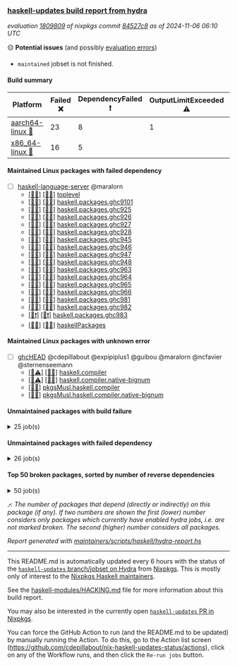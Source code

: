 ### [haskell-updates build report from hydra](https://hydra.nixos.org/jobset/nixpkgs/haskell-updates)
*evaluation [1809809](https://hydra.nixos.org/eval/1809809) of nixpkgs commit [84527c8](https://github.com/NixOS/nixpkgs/commits/84527c8ca39ea9a3186b33390ca312e5eb9c2db3) as of 2024-11-06 06:10 UTC*

🟡 **Potential issues** (and possibly [evaluation errors](https://hydra.nixos.org/jobset/nixpkgs/haskell-updates))
  * `maintained` jobset is not finished.

#### Build summary

 | Platform | Failed ❌ | DependencyFailed ❗ | OutputLimitExceeded ⚠️ | TimedOut ⌛🚫 | Unfinished ⏳ | Success ✅ | 
 | --- | --- | --- | --- | --- | --- | --- | 
 | [aarch64-linux 📱](https://hydra.nixos.org/eval/1809809?filter=.aarch64-linux) | 23 | 8 | 1 | 2 |  | 6615 | 
 | [x86_64-linux 🐧](https://hydra.nixos.org/eval/1809809?filter=.x86_64-linux) | 16 | 5 |  | 2 | 19 | 6645 | 
#### Maintained Linux packages with failed dependency
- [ ] [haskell-language-server](https://hydra.nixos.org/eval/1809809?filter=haskell-language-server) @maralorn
  - [[📱✅]](https://hydra.nixos.org/build/276371764) [[🐧✅]](https://hydra.nixos.org/build/276376893) [toplevel](https://hydra.nixos.org/eval/1809809?filter=haskell-language-server)
  - [[📱✅]](https://hydra.nixos.org/build/276368379) [[🐧✅]](https://hydra.nixos.org/build/276372452) [haskell.packages.ghc9101](https://hydra.nixos.org/eval/1809809?filter=haskell.packages.ghc9101.haskell-language-server)
  - [[📱✅]](https://hydra.nixos.org/build/276369456) [[🐧✅]](https://hydra.nixos.org/build/276379815) [haskell.packages.ghc925](https://hydra.nixos.org/eval/1809809?filter=haskell.packages.ghc925.haskell-language-server)
  - [[📱✅]](https://hydra.nixos.org/build/276372738) [[🐧✅]](https://hydra.nixos.org/build/276372500) [haskell.packages.ghc926](https://hydra.nixos.org/eval/1809809?filter=haskell.packages.ghc926.haskell-language-server)
  - [[📱✅]](https://hydra.nixos.org/build/276371911) [[🐧✅]](https://hydra.nixos.org/build/276376837) [haskell.packages.ghc927](https://hydra.nixos.org/eval/1809809?filter=haskell.packages.ghc927.haskell-language-server)
  - [[📱✅]](https://hydra.nixos.org/build/276376493) [[🐧✅]](https://hydra.nixos.org/build/276379562) [haskell.packages.ghc928](https://hydra.nixos.org/eval/1809809?filter=haskell.packages.ghc928.haskell-language-server)
  - [[📱✅]](https://hydra.nixos.org/build/276367327) [[🐧✅]](https://hydra.nixos.org/build/276378566) [haskell.packages.ghc945](https://hydra.nixos.org/eval/1809809?filter=haskell.packages.ghc945.haskell-language-server)
  - [[📱✅]](https://hydra.nixos.org/build/276368205) [[🐧✅]](https://hydra.nixos.org/build/276376139) [haskell.packages.ghc946](https://hydra.nixos.org/eval/1809809?filter=haskell.packages.ghc946.haskell-language-server)
  - [[📱✅]](https://hydra.nixos.org/build/276370497) [[🐧✅]](https://hydra.nixos.org/build/276367530) [haskell.packages.ghc947](https://hydra.nixos.org/eval/1809809?filter=haskell.packages.ghc947.haskell-language-server)
  - [[📱✅]](https://hydra.nixos.org/build/276379111) [[🐧✅]](https://hydra.nixos.org/build/276371132) [haskell.packages.ghc948](https://hydra.nixos.org/eval/1809809?filter=haskell.packages.ghc948.haskell-language-server)
  - [[📱✅]](https://hydra.nixos.org/build/276370109) [[🐧✅]](https://hydra.nixos.org/build/276366904) [haskell.packages.ghc963](https://hydra.nixos.org/eval/1809809?filter=haskell.packages.ghc963.haskell-language-server)
  - [[📱✅]](https://hydra.nixos.org/build/276374072) [[🐧✅]](https://hydra.nixos.org/build/276368116) [haskell.packages.ghc964](https://hydra.nixos.org/eval/1809809?filter=haskell.packages.ghc964.haskell-language-server)
  - [[📱✅]](https://hydra.nixos.org/build/276375730) [[🐧✅]](https://hydra.nixos.org/build/276376661) [haskell.packages.ghc965](https://hydra.nixos.org/eval/1809809?filter=haskell.packages.ghc965.haskell-language-server)
  - [[📱✅]](https://hydra.nixos.org/build/276378134) [[🐧✅]](https://hydra.nixos.org/build/276368433) [haskell.packages.ghc966](https://hydra.nixos.org/eval/1809809?filter=haskell.packages.ghc966.haskell-language-server)
  - [[📱✅]](https://hydra.nixos.org/build/276380981) [[🐧✅]](https://hydra.nixos.org/build/276380984) [haskell.packages.ghc981](https://hydra.nixos.org/eval/1809809?filter=haskell.packages.ghc981.haskell-language-server)
  - [[📱✅]](https://hydra.nixos.org/build/276380970) [[🐧✅]](https://hydra.nixos.org/build/276380982) [haskell.packages.ghc982](https://hydra.nixos.org/eval/1809809?filter=haskell.packages.ghc982.haskell-language-server)
  - [[📱❗]](https://hydra.nixos.org/build/276380987) [[🐧❗]](https://hydra.nixos.org/build/276380967) [haskell.packages.ghc983](https://hydra.nixos.org/eval/1809809?filter=haskell.packages.ghc983.haskell-language-server)
  - [[📱✅]](https://hydra.nixos.org/build/276372110) [[🐧✅]](https://hydra.nixos.org/build/276377286) [haskellPackages](https://hydra.nixos.org/eval/1809809?filter=haskellPackages.haskell-language-server)
#### Maintained Linux packages with unknown error
- [ ] [ghcHEAD](https://hydra.nixos.org/eval/1809809?filter=ghcHEAD) @cdepillabout @expipiplus1 @guibou @maralorn @ncfavier @sternenseemann
  - [[📱⚠️]](https://hydra.nixos.org/build/276962185) [[🐧✅]](https://hydra.nixos.org/build/276962206) [haskell.compiler](https://hydra.nixos.org/eval/1809809?filter=haskell.compiler.ghcHEAD)
  - [[📱⚠️]](https://hydra.nixos.org/build/276962163) [[🐧✅]](https://hydra.nixos.org/build/276962191) [haskell.compiler.native-bignum](https://hydra.nixos.org/eval/1809809?filter=haskell.compiler.native-bignum.ghcHEAD)
  -  [[🐧✅]](https://hydra.nixos.org/build/276962215) [pkgsMusl.haskell.compiler](https://hydra.nixos.org/eval/1809809?filter=pkgsMusl.haskell.compiler.ghcHEAD)
  -  [[🐧✅]](https://hydra.nixos.org/build/276962202) [pkgsMusl.haskell.compiler.native-bignum](https://hydra.nixos.org/eval/1809809?filter=pkgsMusl.haskell.compiler.native-bignum.ghcHEAD)
#### Unmaintained packages with build failure
<details><summary>25 job(s) </summary>

- [ ] [[📱❌]](https://hydra.nixos.org/build/276378123) [[🐧✅]](https://hydra.nixos.org/build/276379304) [haskellPackages.mighty-metropolis](https://hydra.nixos.org/eval/1809809?filter=haskellPackages.mighty-metropolis)  ⤴️ 1 | 1
- [ ] [[📱❌]](https://hydra.nixos.org/build/276366877) [[🐧✅]](https://hydra.nixos.org/build/276376523) [haskellPackages.nlopt-haskell](https://hydra.nixos.org/eval/1809809?filter=haskellPackages.nlopt-haskell)  ⤴️ 1 | 1
- [ ] [[📱❌]](https://hydra.nixos.org/build/276367112) [[🐧❌]](https://hydra.nixos.org/build/276377736) [haskellPackages.ppad-sha256](https://hydra.nixos.org/eval/1809809?filter=haskellPackages.ppad-sha256)  ⤴️ 1 | 1
- [ ] [[📱❌]](https://hydra.nixos.org/build/276369441) [[🐧❌]](https://hydra.nixos.org/build/276367145) [haskellPackages.typelet](https://hydra.nixos.org/eval/1809809?filter=haskellPackages.typelet)  ⤴️ 1 | 1
- [ ] [[📱❌]](https://hydra.nixos.org/build/276375326) [[🐧✅]](https://hydra.nixos.org/build/276372740) [haskellPackages.freetype2](https://hydra.nixos.org/eval/1809809?filter=haskellPackages.freetype2)  ⤴️ 0 | 12
- [ ] [[📱❌]](https://hydra.nixos.org/build/276373662) [[🐧✅]](https://hydra.nixos.org/build/276369566) [haskellPackages.hw-simd](https://hydra.nixos.org/eval/1809809?filter=haskellPackages.hw-simd)  ⤴️ 0 | 9
- [ ] [[📱❌]](https://hydra.nixos.org/build/276375623) [[🐧❌]](https://hydra.nixos.org/build/276376899) [haskellPackages.graphql-spice](https://hydra.nixos.org/eval/1809809?filter=haskellPackages.graphql-spice)  ⤴️ 0 | 2
- [ ] [[📱✅]](https://hydra.nixos.org/build/276371713) [[🐧❌]](https://hydra.nixos.org/build/276371928) [haskellPackages.simple-vec3](https://hydra.nixos.org/eval/1809809?filter=haskellPackages.simple-vec3)  ⤴️ 0 | 1
- [ ] [[📱❌]](https://hydra.nixos.org/build/276375836) [[🐧✅]](https://hydra.nixos.org/build/276368723) [haskellPackages.GOST34112012-Hash](https://hydra.nixos.org/eval/1809809?filter=haskellPackages.GOST34112012-Hash) 
- [ ] [[📱❌]](https://hydra.nixos.org/build/276376587) [[🐧✅]](https://hydra.nixos.org/build/276376354) [haskellPackages.HsASA](https://hydra.nixos.org/eval/1809809?filter=haskellPackages.HsASA) 
- [ ] [[📱❌]](https://hydra.nixos.org/build/276375537) [[🐧❌]](https://hydra.nixos.org/build/276379260) [haskellPackages.MicroHs](https://hydra.nixos.org/eval/1809809?filter=haskellPackages.MicroHs) 
- [ ] [[📱❌]](https://hydra.nixos.org/build/276373023) [[🐧❌]](https://hydra.nixos.org/build/276370826) [haskellPackages.aeson-generic-default](https://hydra.nixos.org/eval/1809809?filter=haskellPackages.aeson-generic-default) 
- [ ] [[📱❌]](https://hydra.nixos.org/build/276374912) [[🐧❌]](https://hydra.nixos.org/build/276377558) [haskellPackages.hs-tango](https://hydra.nixos.org/eval/1809809?filter=haskellPackages.hs-tango) 
- [ ] [[📱❌]](https://hydra.nixos.org/build/276369433) [[🐧❌]](https://hydra.nixos.org/build/276378643) [haskellPackages.if-instance](https://hydra.nixos.org/eval/1809809?filter=haskellPackages.if-instance) 
- [ ] [[📱❌]](https://hydra.nixos.org/build/276371393) [[🐧❌]](https://hydra.nixos.org/build/276375449) [haskellPackages.llvm-codegen](https://hydra.nixos.org/eval/1809809?filter=haskellPackages.llvm-codegen) 
- [ ] [[📱✅]](https://hydra.nixos.org/build/276369756) [[🐧❌]](https://hydra.nixos.org/build/276378951) [haskellPackages.mem-info](https://hydra.nixos.org/eval/1809809?filter=haskellPackages.mem-info) 
- [ ] [[📱❌]](https://hydra.nixos.org/build/276378138) [[🐧❌]](https://hydra.nixos.org/build/276371507) [haskellPackages.ollama-haskell](https://hydra.nixos.org/eval/1809809?filter=haskellPackages.ollama-haskell) 
- [ ] [[📱❌]](https://hydra.nixos.org/build/276373808) [[🐧❌]](https://hydra.nixos.org/build/276375868) [haskellPackages.ppad-sha512](https://hydra.nixos.org/eval/1809809?filter=haskellPackages.ppad-sha512) 
- [ ] [[📱❌]](https://hydra.nixos.org/build/276369370) [[🐧✅]](https://hydra.nixos.org/build/276376409) [haskellPackages.simdutf](https://hydra.nixos.org/eval/1809809?filter=haskellPackages.simdutf) 
- [ ] [[📱❌]](https://hydra.nixos.org/build/276370346) [[🐧✅]](https://hydra.nixos.org/build/276374156) [haskellPackages.tasty-papi](https://hydra.nixos.org/eval/1809809?filter=haskellPackages.tasty-papi) 
- [ ] [[📱❌]](https://hydra.nixos.org/build/276377004) [[🐧✅]](https://hydra.nixos.org/build/276380075) [haskellPackages.twobitreader](https://hydra.nixos.org/eval/1809809?filter=haskellPackages.twobitreader) 
- [ ] [[📱❌]](https://hydra.nixos.org/build/276370668) [[🐧❌]](https://hydra.nixos.org/build/276370855) [haskellPackages.yi-contrib](https://hydra.nixos.org/eval/1809809?filter=haskellPackages.yi-contrib) 
- [ ] [[📱❌]](https://hydra.nixos.org/build/276380844) [[🐧❌]](https://hydra.nixos.org/build/276375617) [haskellPackages.yi-monokai](https://hydra.nixos.org/eval/1809809?filter=haskellPackages.yi-monokai) 
- [ ] [[📱❌]](https://hydra.nixos.org/build/276373091) [[🐧❌]](https://hydra.nixos.org/build/276380211) [haskellPackages.yi-solarized](https://hydra.nixos.org/eval/1809809?filter=haskellPackages.yi-solarized) 
- [ ] [[📱❌]](https://hydra.nixos.org/build/276379419) [[🐧❌]](https://hydra.nixos.org/build/276371008) [haskellPackages.yi-spolsky](https://hydra.nixos.org/eval/1809809?filter=haskellPackages.yi-spolsky) 
</details>

#### Unmaintained packages with failed dependency
<details><summary>26 job(s) </summary>

- [ ] [[📱❗]](https://hydra.nixos.org/build/276378306) [[🐧❗]](https://hydra.nixos.org/build/276375993) [haskellPackages.ppad-hmac-drbg](https://hydra.nixos.org/eval/1809809?filter=haskellPackages.ppad-hmac-drbg)  ⤴️ 1 | 1
- [ ] [Cabal_3_14_0_0](https://hydra.nixos.org/eval/1809809?filter=Cabal_3_14_0_0) 
  - [[📱✅]](https://hydra.nixos.org/build/276962198) [[🐧✅]](https://hydra.nixos.org/build/276962162) [haskell.packages.ghc8107](https://hydra.nixos.org/eval/1809809?filter=haskell.packages.ghc8107.Cabal_3_14_0_0)
  - [[📱✅]](https://hydra.nixos.org/build/276962184) [[🐧✅]](https://hydra.nixos.org/build/276962193) [haskell.packages.ghc902](https://hydra.nixos.org/eval/1809809?filter=haskell.packages.ghc902.Cabal_3_14_0_0)
  - [[📱✅]](https://hydra.nixos.org/build/276962210) [[🐧✅]](https://hydra.nixos.org/build/276962204) [haskell.packages.ghc9101](https://hydra.nixos.org/eval/1809809?filter=haskell.packages.ghc9101.Cabal_3_14_0_0)
  - [[📱✅]](https://hydra.nixos.org/build/276962155) [[🐧✅]](https://hydra.nixos.org/build/276962212) [haskell.packages.ghc925](https://hydra.nixos.org/eval/1809809?filter=haskell.packages.ghc925.Cabal_3_14_0_0)
  - [[📱✅]](https://hydra.nixos.org/build/276962177) [[🐧✅]](https://hydra.nixos.org/build/276962197) [haskell.packages.ghc926](https://hydra.nixos.org/eval/1809809?filter=haskell.packages.ghc926.Cabal_3_14_0_0)
  - [[📱✅]](https://hydra.nixos.org/build/276962158) [[🐧✅]](https://hydra.nixos.org/build/276962168) [haskell.packages.ghc927](https://hydra.nixos.org/eval/1809809?filter=haskell.packages.ghc927.Cabal_3_14_0_0)
  - [[📱✅]](https://hydra.nixos.org/build/276962214) [[🐧✅]](https://hydra.nixos.org/build/276962166) [haskell.packages.ghc928](https://hydra.nixos.org/eval/1809809?filter=haskell.packages.ghc928.Cabal_3_14_0_0)
  - [[📱❗]](https://hydra.nixos.org/build/276962169) [[🐧❗]](https://hydra.nixos.org/build/276962186) [haskell.packages.ghc945](https://hydra.nixos.org/eval/1809809?filter=haskell.packages.ghc945.Cabal_3_14_0_0)
  - [[📱❗]](https://hydra.nixos.org/build/276962201) [[🐧❗]](https://hydra.nixos.org/build/276962165) [haskell.packages.ghc946](https://hydra.nixos.org/eval/1809809?filter=haskell.packages.ghc946.Cabal_3_14_0_0)
  - [[📱✅]](https://hydra.nixos.org/build/276962159) [[🐧✅]](https://hydra.nixos.org/build/276962179) [haskell.packages.ghc947](https://hydra.nixos.org/eval/1809809?filter=haskell.packages.ghc947.Cabal_3_14_0_0)
  - [[📱✅]](https://hydra.nixos.org/build/276962195) [[🐧✅]](https://hydra.nixos.org/build/276962183) [haskell.packages.ghc948](https://hydra.nixos.org/eval/1809809?filter=haskell.packages.ghc948.Cabal_3_14_0_0)
  - [[📱✅]](https://hydra.nixos.org/build/276962196) [[🐧✅]](https://hydra.nixos.org/build/276962182) [haskell.packages.ghc963](https://hydra.nixos.org/eval/1809809?filter=haskell.packages.ghc963.Cabal_3_14_0_0)
  - [[📱✅]](https://hydra.nixos.org/build/276962209) [[🐧✅]](https://hydra.nixos.org/build/276962180) [haskell.packages.ghc964](https://hydra.nixos.org/eval/1809809?filter=haskell.packages.ghc964.Cabal_3_14_0_0)
  - [[📱✅]](https://hydra.nixos.org/build/276962167) [[🐧✅]](https://hydra.nixos.org/build/276962171) [haskell.packages.ghc965](https://hydra.nixos.org/eval/1809809?filter=haskell.packages.ghc965.Cabal_3_14_0_0)
  - [[📱✅]](https://hydra.nixos.org/build/276962181) [[🐧✅]](https://hydra.nixos.org/build/276962211) [haskell.packages.ghc966](https://hydra.nixos.org/eval/1809809?filter=haskell.packages.ghc966.Cabal_3_14_0_0)
  - [[📱✅]](https://hydra.nixos.org/build/276962207) [[🐧✅]](https://hydra.nixos.org/build/276962176) [haskell.packages.ghc981](https://hydra.nixos.org/eval/1809809?filter=haskell.packages.ghc981.Cabal_3_14_0_0)
  - [[📱✅]](https://hydra.nixos.org/build/276962178) [[🐧✅]](https://hydra.nixos.org/build/276962154) [haskell.packages.ghc982](https://hydra.nixos.org/eval/1809809?filter=haskell.packages.ghc982.Cabal_3_14_0_0)
  - [[📱✅]](https://hydra.nixos.org/build/276962175) [[🐧✅]](https://hydra.nixos.org/build/276962213) [haskell.packages.ghc983](https://hydra.nixos.org/eval/1809809?filter=haskell.packages.ghc983.Cabal_3_14_0_0)
  - [[📱✅]](https://hydra.nixos.org/build/276962190) [[🐧✅]](https://hydra.nixos.org/build/276962157) [haskellPackages](https://hydra.nixos.org/eval/1809809?filter=haskellPackages.Cabal_3_14_0_0)
- [ ] [[📱❗]](https://hydra.nixos.org/build/276378870) [[🐧✅]](https://hydra.nixos.org/build/276379655) [haskellPackages.declarative](https://hydra.nixos.org/eval/1809809?filter=haskellPackages.declarative) 
- [ ] [[📱❗]](https://hydra.nixos.org/build/277305136) [[🐧⏳]](https://hydra.nixos.org/build/277305124) [haskellPackages.hgdal](https://hydra.nixos.org/eval/1809809?filter=haskellPackages.hgdal) 
- [ ] [[📱❗]](https://hydra.nixos.org/build/276368097) [[🐧✅]](https://hydra.nixos.org/build/276369336) [haskellPackages.hmatrix-nlopt](https://hydra.nixos.org/eval/1809809?filter=haskellPackages.hmatrix-nlopt) 
- [ ] [[📱❗]](https://hydra.nixos.org/build/276377921) [[🐧❗]](https://hydra.nixos.org/build/276368805) [haskellPackages.large-anon](https://hydra.nixos.org/eval/1809809?filter=haskellPackages.large-anon) 
- [ ] [[📱❗]](https://hydra.nixos.org/build/276375154) [[🐧❗]](https://hydra.nixos.org/build/276378343) [haskellPackages.ppad-secp256k1](https://hydra.nixos.org/eval/1809809?filter=haskellPackages.ppad-secp256k1) 
</details>

#### Top 50 broken packages, sorted by number of reverse dependencies
<details><summary>50 job(s) </summary>

[gogol-core](https://packdeps.haskellers.com/reverse/gogol-core) ⤴️ 184  
[haskell98](https://packdeps.haskellers.com/reverse/haskell98) ⤴️ 152  
[failure](https://packdeps.haskellers.com/reverse/failure) ⤴️ 72  
[enumerator](https://packdeps.haskellers.com/reverse/enumerator) ⤴️ 56  
[connection](https://packdeps.haskellers.com/reverse/connection) ⤴️ 53  
[util](https://packdeps.haskellers.com/reverse/util) ⤴️ 49  
[derive](https://packdeps.haskellers.com/reverse/derive) ⤴️ 48  
[web-routes](https://packdeps.haskellers.com/reverse/web-routes) ⤴️ 43  
[accelerate](https://packdeps.haskellers.com/reverse/accelerate) ⤴️ 42  
[syb-with-class](https://packdeps.haskellers.com/reverse/syb-with-class) ⤴️ 42  
[MonadCatchIO-transformers](https://packdeps.haskellers.com/reverse/MonadCatchIO-transformers) ⤴️ 41  
[TypeCompose](https://packdeps.haskellers.com/reverse/TypeCompose) ⤴️ 41  
[PrimitiveArray](https://packdeps.haskellers.com/reverse/PrimitiveArray) ⤴️ 35  
[crypto-random](https://packdeps.haskellers.com/reverse/crypto-random) ⤴️ 35  
[rank1dynamic](https://packdeps.haskellers.com/reverse/rank1dynamic) ⤴️ 33  
[dual](https://packdeps.haskellers.com/reverse/dual) ⤴️ 32  
[hsp](https://packdeps.haskellers.com/reverse/hsp) ⤴️ 32  
[distributed-static](https://packdeps.haskellers.com/reverse/distributed-static) ⤴️ 31  
[language-ecmascript](https://packdeps.haskellers.com/reverse/language-ecmascript) ⤴️ 31  
[distributed-process](https://packdeps.haskellers.com/reverse/distributed-process) ⤴️ 30  
[iteratee](https://packdeps.haskellers.com/reverse/iteratee) ⤴️ 29  
[polysemy-time](https://packdeps.haskellers.com/reverse/polysemy-time) ⤴️ 29  
[composite-base](https://packdeps.haskellers.com/reverse/composite-base) ⤴️ 28  
[polysemy-resume](https://packdeps.haskellers.com/reverse/polysemy-resume) ⤴️ 28  
[polysemy-conc](https://packdeps.haskellers.com/reverse/polysemy-conc) ⤴️ 27  
[regexpr](https://packdeps.haskellers.com/reverse/regexpr) ⤴️ 27  
[crypto-numbers](https://packdeps.haskellers.com/reverse/crypto-numbers) ⤴️ 25  
[either-unwrap](https://packdeps.haskellers.com/reverse/either-unwrap) ⤴️ 25  
[polysemy-log](https://packdeps.haskellers.com/reverse/polysemy-log) ⤴️ 25  
[HList](https://packdeps.haskellers.com/reverse/HList) ⤴️ 24  
[web-routes-th](https://packdeps.haskellers.com/reverse/web-routes-th) ⤴️ 24  
[Crypto](https://packdeps.haskellers.com/reverse/Crypto) ⤴️ 22  
[crypto-pubkey](https://packdeps.haskellers.com/reverse/crypto-pubkey) ⤴️ 22  
[haskelldb](https://packdeps.haskellers.com/reverse/haskelldb) ⤴️ 22  
[wxdirect](https://packdeps.haskellers.com/reverse/wxdirect) ⤴️ 22  
[BiobaseTypes](https://packdeps.haskellers.com/reverse/BiobaseTypes) ⤴️ 21  
[alg](https://packdeps.haskellers.com/reverse/alg) ⤴️ 21  
[mmsyn2](https://packdeps.haskellers.com/reverse/mmsyn2) ⤴️ 21  
[userid](https://packdeps.haskellers.com/reverse/userid) ⤴️ 21  
[wxc](https://packdeps.haskellers.com/reverse/wxc) ⤴️ 21  
[biocore](https://packdeps.haskellers.com/reverse/biocore) ⤴️ 20  
[reform](https://packdeps.haskellers.com/reverse/reform) ⤴️ 20  
[wxcore](https://packdeps.haskellers.com/reverse/wxcore) ⤴️ 20  
[attoparsec-enumerator](https://packdeps.haskellers.com/reverse/attoparsec-enumerator) ⤴️ 19  
[bytestring-show](https://packdeps.haskellers.com/reverse/bytestring-show) ⤴️ 19  
[cprng-aes](https://packdeps.haskellers.com/reverse/cprng-aes) ⤴️ 19  
[fay](https://packdeps.haskellers.com/reverse/fay) ⤴️ 19  
[harp](https://packdeps.haskellers.com/reverse/harp) ⤴️ 19  
[hsx2hs](https://packdeps.haskellers.com/reverse/hsx2hs) ⤴️ 19  
[incipit](https://packdeps.haskellers.com/reverse/incipit) ⤴️ 19  
</details>


*⤴️: The number of packages that depend (directly or indirectly) on this package (if any). If two numbers are shown the first (lower) number considers only packages which currently have enabled hydra jobs, i.e. are not marked broken. The second (higher) number considers all packages.*

*Report generated with [maintainers/scripts/haskell/hydra-report.hs](https://github.com/NixOS/nixpkgs/blob/haskell-updates/maintainers/scripts/haskell/hydra-report.hs)*


----------------------------------------------------------------------

This README.md is automatically updated every 6 hours with the status of the
[`haskell-updates` branch/jobset on Hydra](https://hydra.nixos.org/jobset/nixpkgs/haskell-updates)
from [Nixpkgs](https://github.com/NixOS/nixpkgs).  This is mostly only of
interest to the [Nixpkgs Haskell maintainers](https://github.com/orgs/NixOS/teams/haskell).

See the
[haskell-modules/HACKING.md](https://github.com/NixOS/nixpkgs/blob/haskell-updates/pkgs/development/haskell-modules/HACKING.md)
file for more information about this build report.

You may also be interested in the currently open
[`haskell-updates` PR in Nixpkgs](https://github.com/nixos/nixpkgs/pulls?q=is%3Apr+is%3Aopen+head%3Ahaskell-updates).

You can force the GitHub Action to run (and the README.md to be updated) by
manually running the Action.  To do this, go to the Action list screen
(https://github.com/cdepillabout/nix-haskell-updates-status/actions),
click on any of the Workflow runs, and then click the `Re-run jobs` button.
